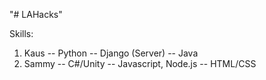 "# LAHacks" 

Skills:
  1. Kaus 
    -- Python
    -- Django (Server)
    -- Java
  2. Sammy
    -- C#/Unity
    -- Javascript, Node.js
    -- HTML/CSS